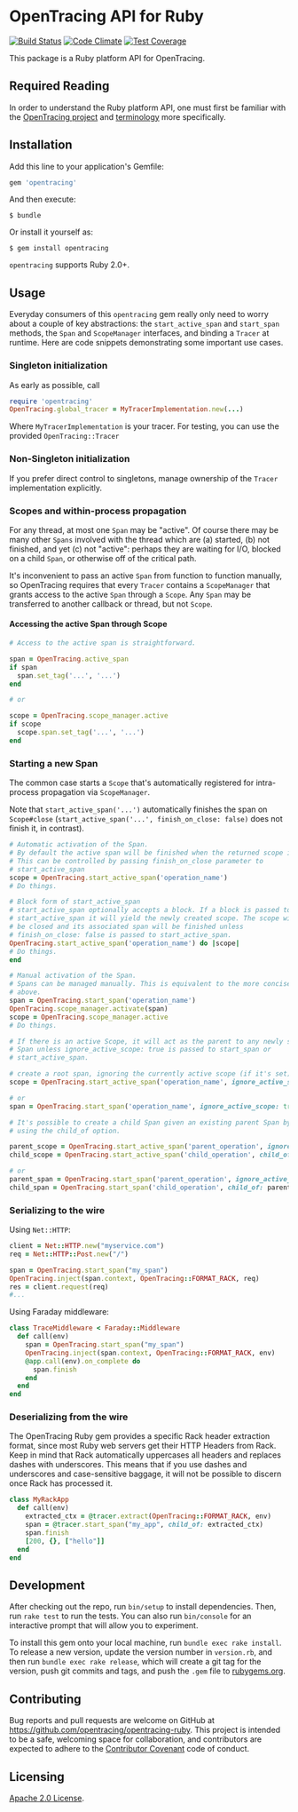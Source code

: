 # OpenTracing API for Ruby

[![Build Status](https://travis-ci.org/ngauthier/opentracing-ruby.svg?branch=master)](https://travis-ci.org/ngauthier/opentracing-ruby) [![Code Climate](https://codeclimate.com/github/ngauthier/opentracing-ruby/badges/gpa.svg)](https://codeclimate.com/github/ngauthier/opentracing-ruby) [![Test Coverage](https://codeclimate.com/github/ngauthier/opentracing-ruby/badges/coverage.svg)](https://codeclimate.com/github/ngauthier/opentracing-ruby/coverage)

This package is a Ruby platform API for OpenTracing.

## Required Reading

In order to understand the Ruby platform API, one must first be familiar with the
[OpenTracing project](https://opentracing.io) and
[terminology](https://opentracing.io/docs/overview/) more specifically.

## Installation

Add this line to your application's Gemfile:

```ruby
gem 'opentracing'
```

And then execute:

    $ bundle

Or install it yourself as:

    $ gem install opentracing

`opentracing` supports Ruby 2.0+.

## Usage

Everyday consumers of this `opentracing` gem really only need to worry
about a couple of key abstractions: the `start_active_span` and `start_span`
methods, the `Span` and `ScopeManager` interfaces, and binding a `Tracer`
at runtime. Here are code snippets demonstrating some important use cases.

### Singleton initialization

As early as possible, call

```ruby
require 'opentracing'
OpenTracing.global_tracer = MyTracerImplementation.new(...)
```

Where `MyTracerImplementation` is your tracer. For testing, you can use
the provided `OpenTracing::Tracer`

### Non-Singleton initialization

If you prefer direct control to singletons, manage ownership of the
`Tracer` implementation explicitly.

### Scopes and within-process propagation

For any thread, at most one `Span` may be "active". Of course there may be many
other `Spans` involved with the thread which are (a) started, (b) not finished,
and yet (c) not "active": perhaps they are waiting for I/O, blocked on a child
`Span`, or otherwise off of the critical path.

It's inconvenient to pass an active `Span` from function to function manually,
so OpenTracing requires that every `Tracer` contains a `ScopeManager` that
grants access to the active `Span` through a `Scope`. Any `Span` may be
transferred to another callback or thread, but not `Scope`.

#### Accessing the active Span through Scope

```ruby
# Access to the active span is straightforward.

span = OpenTracing.active_span
if span
  span.set_tag('...', '...')
end

# or

scope = OpenTracing.scope_manager.active
if scope
  scope.span.set_tag('...', '...')
end
```

### Starting a new Span

The common case starts a `Scope` that's automatically registered for
intra-process propagation via `ScopeManager`.

Note that `start_active_span('...')` automatically finishes the span on
`Scope#close` (`start_active_span('...', finish_on_close: false)` does not
finish it, in contrast).

```ruby
# Automatic activation of the Span.
# By default the active span will be finished when the returned scope is closed.
# This can be controlled by passing finish_on_close parameter to
# start_active_span
scope = OpenTracing.start_active_span('operation_name')
# Do things.

# Block form of start_active_span
# start_active_span optionally accepts a block. If a block is passed to
# start_active_span it will yield the newly created scope. The scope will
# be closed and its associated span will be finished unless
# finish_on_close: false is passed to start_active_span.
OpenTracing.start_active_span('operation_name') do |scope|
# Do things.
end

# Manual activation of the Span.
# Spans can be managed manually. This is equivalent to the more concise examples
# above.
span = OpenTracing.start_span('operation_name')
OpenTracing.scope_manager.activate(span)
scope = OpenTracing.scope_manager.active
# Do things.

# If there is an active Scope, it will act as the parent to any newly started
# Span unless ignore_active_scope: true is passed to start_span or
# start_active_span.

# create a root span, ignoring the currently active scope (if it's set)
scope = OpenTracing.start_active_span('operation_name', ignore_active_scope: true)

# or
span = OpenTracing.start_span('operation_name', ignore_active_scope: true)

# It's possible to create a child Span given an existing parent Span by
# using the child_of option.

parent_scope = OpenTracing.start_active_span('parent_operation', ignore_active_scope: true)
child_scope = OpenTracing.start_active_span('child_operation', child_of: parent_scope.span)

# or
parent_span = OpenTracing.start_span('parent_operation', ignore_active_scope: true)
child_span = OpenTracing.start_span('child_operation', child_of: parent_span)

```

### Serializing to the wire

Using `Net::HTTP`:
```ruby
client = Net::HTTP.new("myservice.com")
req = Net::HTTP::Post.new("/")

span = OpenTracing.start_span("my_span")
OpenTracing.inject(span.context, OpenTracing::FORMAT_RACK, req)
res = client.request(req)
#...
```

Using Faraday middleware:
```ruby
class TraceMiddleware < Faraday::Middleware
  def call(env)
    span = OpenTracing.start_span("my_span")
    OpenTracing.inject(span.context, OpenTracing::FORMAT_RACK, env)
    @app.call(env).on_complete do
      span.finish
    end
  end
end
```

### Deserializing from the wire

The OpenTracing Ruby gem provides a specific Rack header extraction format,
since most Ruby web servers get their HTTP Headers from Rack. Keep in mind that
Rack automatically uppercases all headers and replaces dashes with underscores.
This means that if you use dashes and underscores and case-sensitive baggage,
it will not be possible to discern once Rack has processed it.

```ruby
class MyRackApp
  def call(env)
    extracted_ctx = @tracer.extract(OpenTracing::FORMAT_RACK, env)
    span = @tracer.start_span("my_app", child_of: extracted_ctx)
    span.finish
    [200, {}, ["hello"]]
  end
end
```

## Development

After checking out the repo, run `bin/setup` to install dependencies. Then, run `rake test` to run the tests. You can also run `bin/console` for an interactive prompt that will allow you to experiment.

To install this gem onto your local machine, run `bundle exec rake install`. To release a new version, update the version number in `version.rb`, and then run `bundle exec rake release`, which will create a git tag for the version, push git commits and tags, and push the `.gem` file to [rubygems.org](https://rubygems.org).

## Contributing

Bug reports and pull requests are welcome on GitHub at https://github.com/opentracing/opentracing-ruby. This project is intended to be a safe, welcoming space for collaboration, and contributors are expected to adhere to the [Contributor Covenant](http://contributor-covenant.org) code of conduct.

## Licensing

[Apache 2.0 License](./LICENSE).
